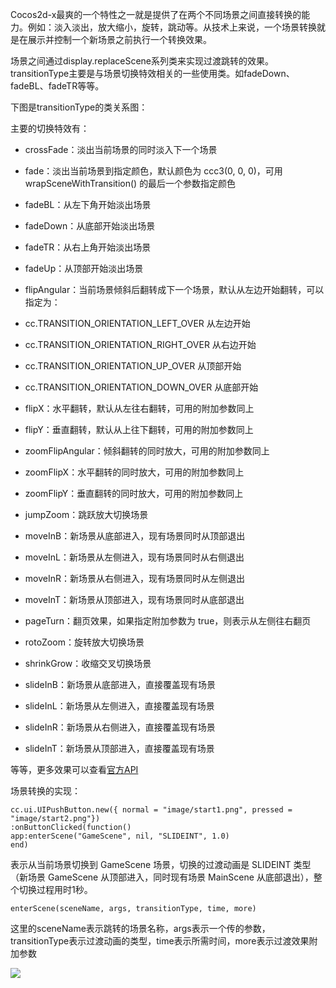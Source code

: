 Cocos2d-x最爽的一个特性之一就是提供了在两个不同场景之间直接转换的能力。例如：淡入淡出，放大缩小，旋转，跳动等。从技术上来说，一个场景转换就是在展示并控制一个新场景之前执行一个转换效果。

场景之间通过display.replaceScene系列类来实现过渡跳转的效果。transitionType主要是与场景切换特效相关的一些使用类。如fadeDown、fadeBL、fadeTR等等。

下图是transitionType的类关系图：

主要的切换特效有：

- crossFade：淡出当前场景的同时淡入下一个场景
- fade：淡出当前场景到指定颜色，默认颜色为 ccc3(0, 0, 0)，可用 wrapSceneWithTransition() 的最后一个参数指定颜色
- fadeBL：从左下角开始淡出场景
- fadeDown：从底部开始淡出场景
- fadeTR：从右上角开始淡出场景
- fadeUp：从顶部开始淡出场景
- flipAngular：当前场景倾斜后翻转成下一个场景，默认从左边开始翻转，可以指定为： 

 - cc.TRANSITION_ORIENTATION_LEFT_OVER 从左边开始
 - cc.TRANSITION_ORIENTATION_RIGHT_OVER 从右边开始
 - cc.TRANSITION_ORIENTATION_UP_OVER 从顶部开始
 - cc.TRANSITION_ORIENTATION_DOWN_OVER 从底部开始
- flipX：水平翻转，默认从左往右翻转，可用的附加参数同上
- flipY：垂直翻转，默认从上往下翻转，可用的附加参数同上
- zoomFlipAngular：倾斜翻转的同时放大，可用的附加参数同上
- zoomFlipX：水平翻转的同时放大，可用的附加参数同上
- zoomFlipY：垂直翻转的同时放大，可用的附加参数同上
- jumpZoom：跳跃放大切换场景
- moveInB：新场景从底部进入，现有场景同时从顶部退出
- moveInL：新场景从左侧进入，现有场景同时从右侧退出
- moveInR：新场景从右侧进入，现有场景同时从左侧退出
- moveInT：新场景从顶部进入，现有场景同时从底部退出
- pageTurn：翻页效果，如果指定附加参数为 true，则表示从左侧往右翻页
- rotoZoom：旋转放大切换场景
- shrinkGrow：收缩交叉切换场景
- slideInB：新场景从底部进入，直接覆盖现有场景
- slideInL：新场景从左侧进入，直接覆盖现有场景
- slideInR：新场景从右侧进入，直接覆盖现有场景
- slideInT：新场景从顶部进入，直接覆盖现有场景

等等，更多效果可以查看[官方API](http://www.cocos2d-x.org/wiki/Reference)

场景转换的实现：


```
cc.ui.UIPushButton.new({ normal = "image/start1.png", pressed = "image/start2.png"})
:onButtonClicked(function()
app:enterScene("GameScene", nil, "SLIDEINT", 1.0)
end)
```

表示从当前场景切换到 GameScene 场景，切换的过渡动画是 SLIDEINT 类型（新场景 GameScene 从顶部进入，同时现有场景 MainScene 从底部退出），整个切换过程用时1秒。

```
enterScene(sceneName, args, transitionType, time, more)
```
这里的sceneName表示跳转的场景名称，args表示一个传的参数，
transitionType表示过渡动画的类型，time表示所需时间，more表示过渡效果附加参数

![](http://www.tairan.com/usr/uploads/2014/03/transition.jpg)